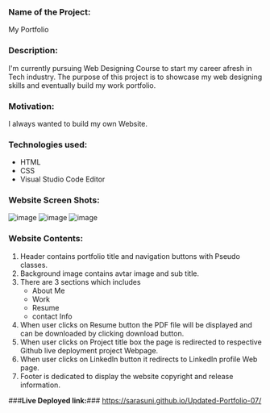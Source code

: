 ### Name of the Project: ###
My Portfolio


### Description: ###
I'm currently pursuing Web Designing Course to start my career afresh in Tech industry. The purpose of this project is to showcase my web designing skills and eventually build my work portfolio.


### Motivation: ###
I always wanted to build my own Website.


### Technologies used: ###
   * HTML
   * CSS
   * Visual Studio Code Editor


### Website Screen Shots: ###
![image](Assets/screenshots/screenshot-1.png)
![image](Assets/screenshots/screenshot-2.png)
![image](Assets/screenshots/screenshot-3.png)


### Website Contents: ###
1. Header contains portfolio title and navigation buttons with Pseudo classes.
2. Background image contains avtar image and sub title.
3. There are 3 sections which includes
      * About Me
      * Work
      * Resume
      * contact Info
4. When user clicks on Resume button the PDF file will be displayed and can be downloaded by clicking       download button. 
5. When user clicks on Project title box the page is redirected to respective Github live deployment project Webpage.
7. When user clicks on LinkedIn button it redirects to LinkedIn profile Web page.
8. Footer is dedicated to display the website copyright and release information.

###**Live Deployed link:**###
https://sarasuni.github.io/Updated-Portfolio-07/
